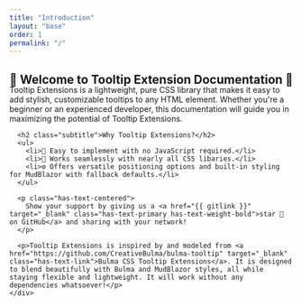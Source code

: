 ```yaml
---
title: "Introduction"
layout: "base"
order: 1
permalink: "/"
---
```


<h2 class="subtitle is-2 mt-4 mb-0">👋 Welcome to Tooltip Extension Documentation 👋</h2>
<section class="section">
  <div class="container">
    <div class="content" style="margin-top: -20px;">
      <p>Tooltip Extensions is a lightweight, pure CSS library that makes it easy to add stylish, customizable tooltips to any HTML element. Whether you're a beginner or an experienced developer, this documentation will guide you in maximizing the potential of Tooltip Extensions.</p>

      <h2 class="subtitle">Why Tooltip Extensions?</h2>
      <ul>
        <li>📌 Easy to implement with no JavaScript required.</li>
        <li>🎨 Works seamlessly with nearly all CSS libaries.</li>
        <li>⚙️ Offers versatile positioning options and built-in styling for MudBlazor with fallback defaults.</li>
      </ul>

      <p class="has-text-centered">
        Show your support by giving us a <a href="{{ gitlink }}" target="_blank" class="has-text-primary has-text-weight-bold">star 🌟 on GitHub</a> and sharing with your network!
      </p>

      <p>Tooltip Extensions is inspired by and modeled from <a href="https://github.com/CreativeBulma/bulma-tooltip" target="_blank" class="has-text-link">Bulma CSS Tooltip Extensions</a>. It is designed to blend beautifully with Bulma and MudBlazor styles, all while staying flexible and lightweight. It will work without any dependencies whatsoever!</p>
    </div>
  </div>
</section>
